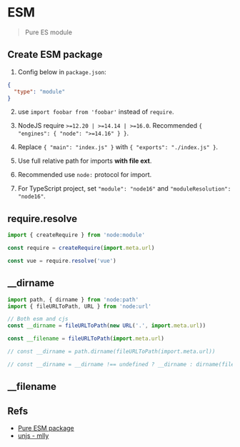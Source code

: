 # ESM

> Pure ES module

## Create ESM package

1. Config below in `package.json`:

```json
{
  "type": "module"
}
```

2. use `import foobar from 'foobar'` instead of `require`.

3. NodeJS require `>=12.20 | >=14.14 | >=16.0`. Recommended `{ "engines": { "node": ">=14.16" } }`.

4. Replace `{ "main": "index.js" }` with `{ "exports": "./index.js" }`.

5. Use full relative path for imports **with file ext**.

6. Recommended use `node:` protocol for import.

7. For TypeScript project, set `"module": "node16"` and `"moduleResolution": "node16"`.

## require.resolve

```js
import { createRequire } from 'node:module'

const require = createRequire(import.meta.url)

const vue = require.resolve('vue')
```

## \_\_dirname

```js
import path, { dirname } from 'node:path'
import { fileURLToPath, URL } from 'node:url'

// Both esm and cjs
const __dirname = fileURLToPath(new URL('.', import.meta.url))

const __filename = fileURLToPath(import.meta.url)

// const __dirname = path.dirname(fileURLToPath(import.meta.url))

// const __dirname = __dirname !== undefined ? __dirname : dirname(fileURLToPath(import.meta.url))
```

## \_\_filename

## Refs

- [Pure ESM package](https://gist.github.com/sindresorhus/a39789f98801d908bbc7ff3ecc99d99c)
- [unjs - mlly](https://github.com/unjs/mlly)
